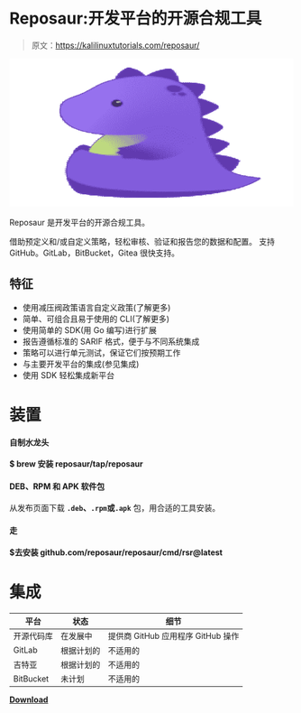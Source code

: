 # Reposaur:开发平台的开源合规工具

> 原文：<https://kalilinuxtutorials.com/reposaur/>

[![](img//3cc0607bd9356d72fe2e88b3cb947f3f.png)](https://blogger.googleusercontent.com/img/b/R29vZ2xl/AVvXsEjP1HszD3SFWo_mVoqkmB6HUM6lXBvoEUS37who8j8zSa12ZVNfCEwb5JRFQQCQzCTu3SBDe7ZkrpMY8WqRdLmpb7wXyxwu9X5xAIYEoSFAMlhE-2NLnB2NQyuceQxsSqnfhTUbeh1Zq9Irjps72ExtQ4O0QvimdIxBx6ychLr_PZbdQhdMl3wJmqWy/s728/reposaur%20logo%20(1).png)

Reposaur 是开发平台的开源合规工具。

借助预定义和/或自定义策略，轻松审核、验证和报告您的数据和配置。
支持 GitHub。GitLab，BitBucket，Gitea 很快支持。

## 特征

*   使用减压阀政策语言自定义政策(了解更多)
*   简单、可组合且易于使用的 CLI(了解更多)
*   使用简单的 SDK(用 Go 编写)进行扩展
*   报告遵循标准的 SARIF 格式，便于与不同系统集成
*   策略可以进行单元测试，保证它们按预期工作
*   与主要开发平台的集成(参见集成)
*   使用 SDK 轻松集成新平台

# 装置

#### 自制水龙头

**$ brew 安装 reposaur/tap/reposaur**

#### DEB、RPM 和 APK 软件包

从发布页面下载 **`.deb`、`.rpm`或`.apk`** 包，用合适的工具安装。

#### 走

**$去安装 github.com/reposaur/reposaur/cmd/rsr@latest**

# 集成

| 平台 | 状态 | 细节 |
| --- | --- | --- |
| 开源代码库 | 在发展中 | 提供商 GitHub 应用程序 GitHub 操作 |
| GitLab | 根据计划的 | 不适用的 |
| 吉特亚 | 根据计划的 | 不适用的 |
| BitBucket | 未计划 | 不适用的 |

[**Download**](https://github.com/reposaur/reposaur)